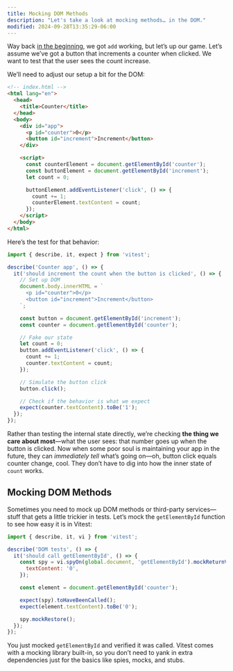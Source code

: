 ```yaml
---
title: Mocking DOM Methods
description: "Let's take a look at mocking methods… in the DOM."
modified: 2024-09-28T13:35:29-06:00
---
```


Way back [in the beginning](the-basics.md), we got `add` working, but let’s up our game. Let’s assume we’ve got a button that increments a counter when clicked. We want to test that the user sees the count increase.

We’ll need to adjust our setup a bit for the DOM:

```html
<!-- index.html -->
<html lang="en">
  <head>
    <title>Counter</title>
  </head>
  <body>
    <div id="app">
      <p id="counter">0</p>
      <button id="increment">Increment</button>
    </div>

    <script>
      const counterElement = document.getElementById('counter');
      const buttonElement = document.getElementById('increment');
      let count = 0;

      buttonElement.addEventListener('click', () => {
        count += 1;
        counterElement.textContent = count;
      });
    </script>
  </body>
</html>
```

Here’s the test for that behavior:

```js
import { describe, it, expect } from 'vitest';

describe('Counter app', () => {
  it('should increment the count when the button is clicked', () => {
    // Set up DOM
    document.body.innerHTML = `
      <p id="counter">0</p>
      <button id="increment">Increment</button>
    `;

    const button = document.getElementById('increment');
    const counter = document.getElementById('counter');

    // Fake our state
    let count = 0;
    button.addEventListener('click', () => {
      count += 1;
      counter.textContent = count;
    });

    // Simulate the button click
    button.click();

    // Check if the behavior is what we expect
    expect(counter.textContent).toBe('1');
  });
});
```

Rather than testing the internal state directly, we’re checking **the thing we care about most**—what the user sees: that number goes up when the button is clicked. Now when some poor soul is maintaining your app in the future, they can _immediately tell_ what’s going on—oh, button click equals counter change, cool. They don’t have to dig into how the inner state of `count` works.

## Mocking DOM Methods

Sometimes you need to mock up DOM methods or third-party services—stuff that gets a little trickier in tests. Let’s mock the `getElementById` function to see how easy it is in Vitest:

```js
import { describe, it, vi } from 'vitest';

describe('DOM tests', () => {
  it('should call getElementById', () => {
    const spy = vi.spyOn(global.document, 'getElementById').mockReturnValue({
      textContent: '0',
    });

    const element = document.getElementById('counter');

    expect(spy).toHaveBeenCalled();
    expect(element.textContent).toBe('0');

    spy.mockRestore();
  });
});
```

You just mocked `getElementById` and verified it was called. Vitest comes with a mocking library built-in, so you don’t need to yank in extra dependencies just for the basics like spies, mocks, and stubs.
